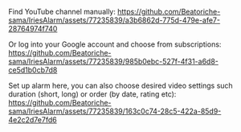 Find YouTube channel manually:
https://github.com/Beatoriche-sama/IriesAlarm/assets/77235839/a3b6862d-775d-479e-afe7-28764974f740



Or log into your Google account and choose from subscriptions:
https://github.com/Beatoriche-sama/IriesAlarm/assets/77235839/985b0ebc-527f-4f31-a6d8-ce5d1b0cb7d8



Set up alarm here, you can also choose desired video settings such duration (short, long) or order (by date, rating etc):
https://github.com/Beatoriche-sama/IriesAlarm/assets/77235839/163c0c74-28c5-422a-85d9-4e2c2d7e7fd6


